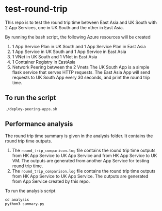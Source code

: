 # test-round-trip
This repo is to test the round trip time between East Asia and UK South with 2 App Services, one in UK South and the other in East Asia.

By running the bash script, the following Azure resources will be created
1. 1 App Service Plan in UK South and 1 App Service Plan in East Asia
2. 1 App Service in UK South and 1 App Service in East Asia
3. 1 VNet in UK South and 1 VNet in East Asia
4. 1 Container Registry in EastAsia
5. Network Peering between the 2 Vnets
The UK South App is a simple flask service that serves HTTP requests.
The East Asia App will send requests to UK South App every 30 seconds, and print the round trip time.

## To run the script
`./deploy-peering-apps.sh`

## Performance analysis
The round trip time summary is given in the analysis folder. It contains the round trip time outputs.
1. The `round_trip_comparison.log` file contains the round trip time outputs from HK App Service to UK App Service and from HK App Service to UK VM. The outputs are generated from another App Service for testing round trip time.
2. The `round_trip_comparison.log` file contains the round trip time outputs from HK App Service to UK App Service. The outputs are generated from App Service created by this repo.

To run the analysis script
```
cd analysis
python3 summary.py
```